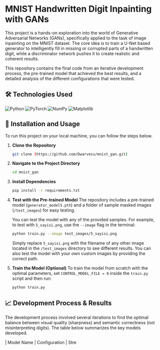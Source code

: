 # MNIST Handwritten Digit Inpainting with GANs

This project is a hands-on exploration into the world of Generative Adversarial Networks (GANs), specifically applied to the task of image inpainting on the MNIST dataset. The core idea is to train a U-Net based generator to intelligently fill in missing or corrupted parts of a handwritten digit, while a discriminator network pushes it to create realistic and coherent results.

This repository contains the final code from an iterative development process, the pre-trained model that achieved the best results, and a detailed analysis of the different configurations that were tested.

## 🛠️ Technologies Used
![Python](https://img.shields.io/badge/Python-3776AB?style=for-the-badge&logo=python&logoColor=white)
![PyTorch](https://img.shields.io/badge/PyTorch-%23EE4C2C.svg?style=for-the-badge&logo=PyTorch&logoColor=white)
![NumPy](https://img.shields.io/badge/Numpy-777BB4?style=for-the-badge&logo=numpy&logoColor=white)
![Matplotlib](https://img.shields.io/badge/Matplotlib-%23ffffff.svg?style=for-the-badge&logo=Matplotlib&logoColor=black)

## 🚀 Installation and Usage

To run this project on your local machine, you can follow the steps below.

1.  **Clone the Repository**
    ```bash
    git clone (https://github.com/Dwarvess/mnist_gan.git)
    ```

2.  **Navigate to the Project Directory**
    ```bash
    cd mnist_gan
    ```

3.  **Install Dependencies**
    ```bash
    pip install -r requirements.txt
    ```

4.  **Test with the Pre-trained Model**
    The repository includes a pre-trained model (`generator_model5.pth`) and a folder of sample masked images (`/test_images`) for easy testing.

    You can test the model with any of the provided samples. For example, to test with `5_sayisi.png`, use the `--image` flag in the terminal:
    
    ```bash
    python train.py --image test_images/5_sayisi.png
    ```

    Simply replace `5_sayisi.png` with the filename of any other image located in the `/test_images` directory to see different results. You can also test the model with your own custom images by providing the correct path.

5.  **Train the Model (Optional)**
    To train the model from scratch with the optimal parameters, set `CONTROL_MODEL_FILE = 0` inside the `train.py` script and then run:
    ```bash
    python train.py
    ```

## 📈 Development Process & Results

The development process involved several iterations to find the optimal balance between visual quality (sharpness) and semantic correctness (not misinterpreting digits). The table below summarizes the key models developed.

| Model Name | Configuration | Stre
